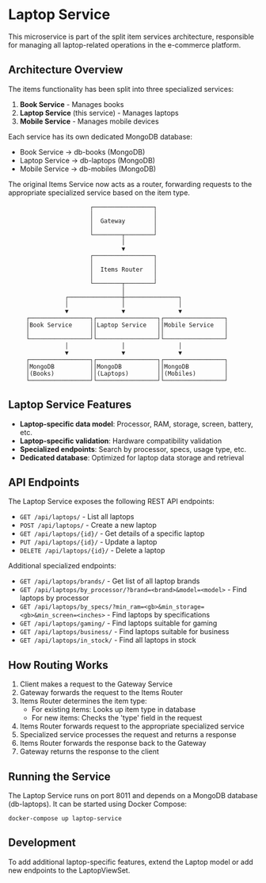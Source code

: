 # Laptop Service

This microservice is part of the split item services architecture, responsible for managing all laptop-related operations in the e-commerce platform.

## Architecture Overview

The items functionality has been split into three specialized services:

1. **Book Service** - Manages books
2. **Laptop Service** (this service) - Manages laptops
3. **Mobile Service** - Manages mobile devices

Each service has its own dedicated MongoDB database:

- Book Service → db-books (MongoDB)
- Laptop Service → db-laptops (MongoDB)
- Mobile Service → db-mobiles (MongoDB)

The original Items Service now acts as a router, forwarding requests to the appropriate specialized service based on the item type.

```
                       ┌─────────────────┐
                       │                 │
                       │  Gateway        │
                       │                 │
                       └────────┬────────┘
                                │
                                ▼
                       ┌─────────────────┐
                       │                 │
                       │  Items Router   │
                       │                 │
                       └────────┬────────┘
                                │
                ┌───────────────┼───────────────┐
                │               │               │
                ▼               ▼               ▼
     ┌─────────────────┐┌─────────────────┐┌─────────────────┐
     │Book Service     ││Laptop Service   ││Mobile Service   │
     │                 ││                 ││                 │
     └─────────────────┘└─────────────────┘└─────────────────┘
                │               │               │
                ▼               ▼               ▼
     ┌─────────────────┐┌─────────────────┐┌─────────────────┐
     │MongoDB          ││MongoDB          ││MongoDB          │
     │(Books)          ││(Laptops)        ││(Mobiles)        │
     └─────────────────┘└─────────────────┘└─────────────────┘
```

## Laptop Service Features

- **Laptop-specific data model**: Processor, RAM, storage, screen, battery, etc.
- **Laptop-specific validation**: Hardware compatibility validation
- **Specialized endpoints**: Search by processor, specs, usage type, etc.
- **Dedicated database**: Optimized for laptop data storage and retrieval

## API Endpoints

The Laptop Service exposes the following REST API endpoints:

- `GET /api/laptops/` - List all laptops
- `POST /api/laptops/` - Create a new laptop
- `GET /api/laptops/{id}/` - Get details of a specific laptop
- `PUT /api/laptops/{id}/` - Update a laptop
- `DELETE /api/laptops/{id}/` - Delete a laptop

Additional specialized endpoints:

- `GET /api/laptops/brands/` - Get list of all laptop brands
- `GET /api/laptops/by_processor/?brand=<brand>&model=<model>` - Find laptops by processor
- `GET /api/laptops/by_specs/?min_ram=<gb>&min_storage=<gb>&min_screen=<inches>` - Find laptops by specifications
- `GET /api/laptops/gaming/` - Find laptops suitable for gaming
- `GET /api/laptops/business/` - Find laptops suitable for business
- `GET /api/laptops/in_stock/` - Find all laptops in stock

## How Routing Works

1. Client makes a request to the Gateway Service
2. Gateway forwards the request to the Items Router 
3. Items Router determines the item type:
   - For existing items: Looks up item type in database
   - For new items: Checks the 'type' field in the request
4. Items Router forwards request to the appropriate specialized service
5. Specialized service processes the request and returns a response
6. Items Router forwards the response back to the Gateway
7. Gateway returns the response to the client

## Running the Service

The Laptop Service runs on port 8011 and depends on a MongoDB database (db-laptops). It can be started using Docker Compose:

```
docker-compose up laptop-service
```

## Development

To add additional laptop-specific features, extend the Laptop model or add new endpoints to the LaptopViewSet. 